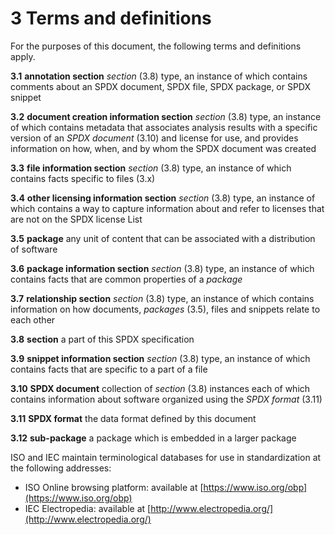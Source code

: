 # 3 Terms and definitions

For the purposes of this document, the following terms and definitions apply.

**3.1**
**annotation section**
*section* (3.8) type, an instance of which contains comments about an SPDX document, SPDX file, SPDX package, or SPDX snippet

**3.2**
**document creation information section**
*section* (3.8) type, an instance of which contains metadata that associates analysis results with a specific version of an *SPDX document* (3.10) and license for use, and provides information on how, when, and by whom the SPDX document was created

**3.3**
**file information section**
*section* (3.8) type, an instance of which contains facts specific to files (3.x)

**3.4**
**other licensing information section**
*section* (3.8) type, an instance of which contains a way to capture information about and refer to licenses that are not on the SPDX license List

**3.5**
**package**
any unit of content that can be associated with a distribution of software

**3.6**
**package information section**
*section* (3.8) type, an instance of which contains facts that are common properties of a *package*

**3.7**
**relationship section**
*section* (3.8) type, an instance of which contains information on how documents, *packages* (3.5), files and snippets relate to each other

**3.8**
**section**
a part of this SPDX specification

**3.9**
**snippet information section**
*section* (3.8) type, an instance of which contains facts that are specific to a part of a file

**3.10**
**SPDX document**
collection of *section* (3.8) instances each of which contains information about software organized using the *SPDX format* (3.11)

**3.11**
**SPDX format**
the data format defined by this document

**3.12**
**sub-package**
a package which is embedded in a larger package

ISO and IEC maintain terminological databases for use in standardization at the following addresses:

* ISO Online browsing platform: available at [https://www.iso.org/obp](https://www.iso.org/obp)
* IEC Electropedia: available at [http://www.electropedia.org/](http://www.electropedia.org/)
